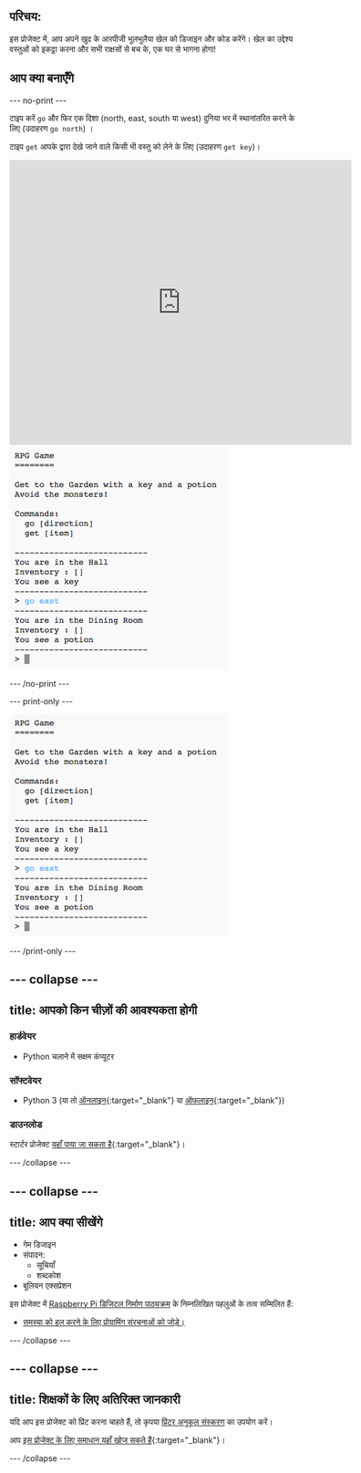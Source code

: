 ## परिचय:

इस प्रोजेक्ट में, आप अपने खुद के आरपीजी भूलभुलैया खेल को डिजाइन और कोड करेंगे। खेल का उद्देश्य वस्तुओं को इकट्ठा करना और सभी राक्षसों से बच के, एक घर से भागना होगा!

## आप क्या बनाएँगे

--- no-print ---

टाइप करें `go` और फिर एक दिशा (north, east, south या west) दुनिया भर में स्थानांतरित करने के लिए (उदाहरण `go north`) ।

टाइप `get` आपके द्वारा देखे जाने वाले किसी भी वस्तु को लेने के लिए (उदाहरण `get key`)।

<div class="trinket">
  <iframe src="https://trinket.io/embed/python/d06adeb527?outputOnly=true&start=result" width="600" height="500" frameborder="0" marginwidth="0" marginheight="0" allowfullscreen>
  </iframe>
  <img src="images/rpg-finished.png">
</div>

--- /no-print ---

--- print-only ---

![पूर्ण प्रोजेक्ट](images/rpg-finished.png)

--- /print-only ---

--- collapse ---
---
title: आपको किन चीज़ों की आवश्यकता होगी
---

### हार्डवेयर

+ Python चलाने में सक्षम कंप्यूटर

### सॉफ्टवेयर

+ Python 3 (या तो [ऑनलाइन](https://trinket.io/){:target="_blank"} या [ऑफलाइन](https://www.python.org/downloads/){:target="_blank"})

### डाउनलोड

स्टार्टर प्रोजेक्ट [यहाँ पाया जा सकता है](http://rpf.io/p/hi-IN/rpg-go){:target="_blank"}।

--- /collapse ---

--- collapse ---
---
title: आप क्या सीखेंगे
---

+ गेम डिजाइन
+ संपादन: 
    + सूचियाँ
    + शब्दकोश
+ बूलियन एक्सप्रेशन

इस प्रोजेक्ट में [Raspberry Pi डिजिटल निर्माण पाठ्यक्रम](http://rpf.io/curriculum) के निम्नलिखित पहलुओं के तत्व सम्मिलित हैं:

+ [समस्या को हल करने के लिए प्रोग्रामिंग संरचनाओं को जोड़े।](https://www.raspberrypi.org/curriculum/programming/builder)

--- /collapse ---

--- collapse ---
---
title: शिक्षकों के लिए अतिरिक्त जानकारी
---

यदि आप इस प्रोजेक्ट को प्रिंट करना चाहते हैं, तो कृपया [प्रिंटर अनुकूल संस्करण](https://projects.raspberrypi.org/hi-IN/projects/rpg/print) का उपयोग करें।

आप [इस प्रोजेक्ट के लिए समाधान यहाँ खोज सकते हैं](http://rpf.io/p/hi-IN/rpg-get){:target="_blank"}।

--- /collapse ---
